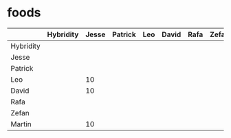 foods
=====


|           | Hybridity | Jesse | Patrick | Leo | David | Rafa | Zefan | Martin |
| --------- | --------- | ----- | ------- | --- | ----- | ---- | ----- | ------ |
| Hybridity |           |       |         |     |       |      |       |        |
| Jesse     |           |       |         |     |       |      |       |        |
| Patrick   |           |       |         |     |       |      |       |        |
| Leo       |           |   10  |         |     |       |      |       |        |
| David     |           |   10  |         |     |       |      |       |        |
| Rafa      |           |       |         |     |       |      |       |        |
| Zefan     |           |       |         |     |       |      |       |        |
| Martin    |           |   10  |         |     |       |      |       |        |
